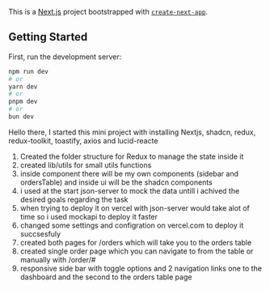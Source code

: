 This is a [Next.js](https://nextjs.org) project bootstrapped with [`create-next-app`](https://nextjs.org/docs/app/api-reference/cli/create-next-app).

## Getting Started

First, run the development server:

```bash
npm run dev
# or
yarn dev
# or
pnpm dev
# or
bun dev
```

Hello there, I started this mini project with installing Nextjs, shadcn, redux, redux-toolkit, toastify, axios and lucid-reacte 
1. Created the folder structure for Redux to manage the state inside it 
2. created lib/utils for small utils functions
3. inside component there will be my own components (sidebar and ordersTable) and inside ui will be the shadcn components
4. i used at the start json-server to mock the data untill i achived the desired goals regarding the task
5. when trying to deploy it on vercel with json-server would take alot of time so i used mockapi to deploy it faster
6. changed some settings and configration on vercel.com to deploy it succsesfuly 
7. created both pages for /orders which will take you to the orders table
8. created single order page which you can navigate to from the table or manually with /order/#
9. responsive side bar with toggle options and 2 navigation links one to the dashboard and the second to the orders table page